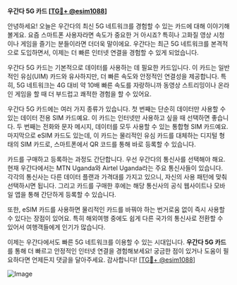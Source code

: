 **우간다 5G 카드 [[TG💪+ @esim1088](https://t.me/s/esim1088)]**

안녕하세요! 오늘은 우간다의 최신 5G 네트워크를 경험할 수 있는 카드에 대해 이야기해볼게요. 요즘 스마트폰 사용자라면 속도가 중요한 거 아시죠? 특히나 고화질 영상 시청이나 게임을 즐기는 분들이라면 더더욱 말이에요. 우간다는 최근 5G 네트워크를 본격적으로 도입하면서, 이제는 더 빠른 인터넷 연결을 경험할 수 있게 되었습니다.

우간다 5G 카드는 기본적으로 데이터를 사용하는 데 필요한 카드입니다. 이 카드는 일반적인 유심(UIM) 카드와 유사하지만, 더 빠른 속도와 안정적인 연결성을 제공합니다. 특히, 5G 네트워크는 4G 대비 약 10배 빠른 속도를 자랑하니까 동영상 스트리밍이나 온라인 게임을 할 때 더 부드럽고 쾌적한 경험을 할 수 있어요.

우간다 5G 카드에는 여러 가지 종류가 있습니다. 첫 번째는 단순히 데이터만 사용할 수 있는 데이터 전용 SIM 카드예요. 이 카드는 인터넷만 사용하고 싶을 때 선택하면 좋습니다. 두 번째는 전화와 문자 메시지, 데이터를 모두 사용할 수 있는 통합형 SIM 카드예요. 마지막으로 eSIM 카드도 있는데, 이 카드는 물리적인 유심 카드를 대체하는 디지털 형태의 SIM 카드로, 스마트폰에서 QR 코드를 통해 바로 등록할 수 있습니다.

카드를 구매하고 등록하는 과정도 간단합니다. 우선 우간다의 통신사를 선택해야 해요. 현재 우간다에서는 MTN Uganda와 Airtel Uganda라는 주요 통신사들이 있습니다. 각각의 통신사는 다른 데이터 플랜과 가격대를 가지고 있으니, 자신의 사용 패턴에 맞춰 선택하시면 됩니다. 그리고 카드를 구매한 후에는 해당 통신사의 공식 웹사이트나 모바일 앱을 통해 간단하게 등록할 수 있습니다.

또한, eSIM 카드를 사용하면 물리적인 카드를 바꿔야 하는 번거로움 없이 즉시 사용할 수 있다는 장점이 있어요. 특히 해외여행 중에도 쉽게 다른 국가의 통신사로 전환할 수 있어서 여행객들에게 인기가 많습니다.

이제는 우간다에서도 빠른 5G 네트워크를 이용할 수 있는 시대입니다. **우간다 5G 카드**를 통해 더 빠르고 안정적인 인터넷 연결을 경험해보세요! 궁금한 점이 있거나 도움이 필요하다면 언제든지 댓글을 달아주세요. 감사합니다! [[TG💪+ @esim1088](https://t.me/s/esim1088)]

![Image](https://i.postimg.cc/Y0z9fWf4/image.png)